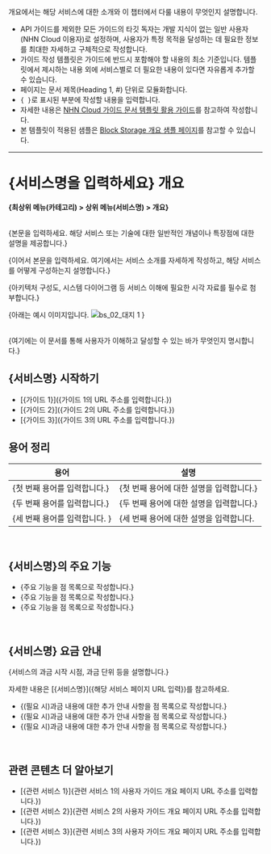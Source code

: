 개요에서는 해당 서비스에 대한 소개와 이 챕터에서 다룰 내용이 무엇인지 설명합니다.

* API 가이드를 제외한 모든 가이드의 타깃 독자는 개발 지식이 없는 일반 사용자(NHN Cloud 이용자)로 설정하며, 사용자가 특정 목적을 달성하는 데 필요한 정보를 최대한 자세하고 구체적으로 작성합니다.
* 가이드 작성 템플릿은 가이드에 반드시 포함해야 할 내용의 최소 기준입니다. 템플릿에서 제시하는 내용 외에 서비스별로 더 필요한 내용이 있다면 자유롭게 추가할 수 있습니다.
* 페이지는 문서 제목(Heading 1, #) 단위로 모듈화합니다.
* `{ }`로 표시된 부분에 작성할 내용을 입력합니다.
* 자세한 내용은 [NHN Cloud 가이드 문서 템플릿 활용 가이드](https://nhnent.dooray.com/share/pages/zzvZY-57RG6imxkuc_-blA)를 참고하여 작성합니다.
* 본 템플릿이 적용된 샘플은 [Block Storage 개요 샘플 페이지](https://docs.alpha-nhncloud.com/ko/Open%20Source/TW/ko/overview/)를 참고할 수 있습니다.

--- 

# {서비스명을 입력하세요} 개요

<!--문서의 각 페이지는 위 문서 제목(Heading 1, #) 단위로 모듈화합니다. 문서 제목(Heading 1)은 페이지당 1번만 사용할 수 있습니다.-->

**{최상위 메뉴(카테고리) > 상위 메뉴(서비스명) > 개요}**

<!--문서의 제목 바로 아랫줄에 평문에 볼드체를 적용한 스타일로 사용자 가이드 내에서 현재 페이지까지의 경로를 작성합니다.  -->
<!--예: **Network > Load Balancer > Load Balancer 개요**  -->
<br>
{본문을 입력하세요. 해당 서비스 또는 기술에 대한 일반적인 개념이나 특장점에 대한 설명을 제공합니다.}

{이어서 본문을 입력하세요. 여기에서는 서비스 소개를 자세하게 작성하고, 해당 서비스를 어떻게 구성하는지 설명합니다.}

{아키텍처 구성도, 시스템 다이어그램 등 서비스 이해에 필요한 시각 자료를 필수로 첨부합니다.}

{아래는 예시 이미지입니다.
![bs_02_대지 1](https://github.com/user-attachments/assets/b6cd4a1f-eeb6-4eed-962b-2020efc3cfb0)
}

<!--작성자는 편한 방법으로 초안을 그려 테크니컬 라이터에게 전달합니다. 테크니컬 라이터는 이미지 스타일 가이드에 따라 최종 이미지를 가공·제작하여 요청자에게 전달합니다. 요청자는 이미지가 의도에 맞게 제작되었는지 검토한 뒤 가이드 문서에 첨부합니다.-->

<!--서비스에 대한 간단한 소개 후 이 가이드에 대한 소개를 기재하기 전 한 줄 공백을 추가합니다.-->

<br>
{여기에는 이 문서를 통해 사용자가 이해하고 달성할 수 있는 바가 무엇인지 명시합니다.}

## {서비스명} 시작하기

<!--여기에서는 해당 서비스를 최초 시작할 때 참고할 수 있는 가이드의 하이퍼링크를 목차 형식으로 기재합니다. 점 목록을 사용합니다.  -->
<!--예를 들어 로드 밸런서 서비스라면 '로드 밸런서 지원 프로토콜', '로드 밸런서 생성', '리스너 설정', 'IP 접근제어 그룹 생성' 등의 내용을 선정하여 해당 가이드 URL을 목록으로 제공할 수 있습니다.  -->

* \[\{가이드 1\}\]\(\{가이드 1의 URL 주소를 입력합니다\.\}\)
* \[\{가이드 2\}\]\(\{가이드 2의 URL 주소를 입력합니다\.\}\)
* \[\{가이드 3\}\]\(\{가이드 3의 URL 주소를 입력합니다\.\}\)

## 용어 정리

<!-- 해당 서비스에서 다룰 주요 용어나 기술적인 용어를 정리합니다. 용어는 표 형태로 제공하며, 가급적이면 가나다순, ABC순으로 기재합니다. -->

| 용어 | 설명 |
| --- | --- |
| {첫 번째 용어를 입력합니다.} | {첫 번째 용어에 대한 설명을 입력합니다.} |
| {두 번째 용어를 입력합니다.} | {두 번째 용어에 대한 설명을 입력합니다.} |
| {세 번째 용어를 입력합니다. } | {세 번째 용어에 대한 설명을 입력합니다. |

<br>

## {서비스명}의 주요 기능

* {주요 기능을 점 목록으로 작성합니다.}
* {주요 기능을 점 목록으로 작성합니다.}
* {주요 기능을 점 목록으로 작성합니다.}
<br>

## {서비스명} 요금 안내

{서비스의 과금 시작 시점, 과금 단위 등을 설명합니다.}

자세한 내용은 \[\{서비스명\}\]\(\{해당 서비스 페이지 URL 입력\}\)를 참고하세요\.

* {(필요 시)과금 내용에 대한 추가 안내 사항을 점 목록으로 작성합니다.}
* {(필요 시)과금 내용에 대한 추가 안내 사항을 점 목록으로 작성합니다.}
* {(필요 시)과금 내용에 대한 추가 안내 사항을 점 목록으로 작성합니다.}

<!-- 요금 안내는 요금표 등을 직접 기재하지 않으며, NHN Cloud 홈페이지 > 서비스 > 해당 서비스 페이지의 하이퍼링크를 위 템플릿 형식에 맞추어 첨부합니다. -->

<br>

## 관련 콘텐츠 더 알아보기

<!-- 해당 서비스와 연동해 사용하거나, 해당 서비스를 이해하는 데 도움이 되는 관련 서비스의 사용자 가이드-개요 페이지 하이퍼링크를 목차 형식으로 제공합니다. 점 목록을 사용합니다. -->

* [{관련 서비스 1}]{관련 서비스 1의 사용자 가이드 개요 페이지 URL 주소를 입력합니다.})
* [{관련 서비스 2}]{관련 서비스 2의 사용자 가이드 개요 페이지 URL 주소를 입력합니다.})
* [{관련 서비스 3}]{관련 서비스 3의 사용자 가이드 개요 페이지 URL 주소를 입력합니다.})

